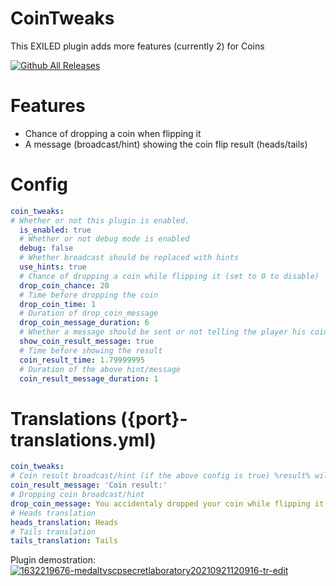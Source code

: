 # CoinTweaks

This EXILED plugin adds more features (currently 2) for Coins

[![Github All Releases](https://img.shields.io/github/downloads/GabiRP/CoinTweaks/total?color=red&style=for-the-badge)]()

# Features
* Chance of dropping a coin when flipping it
* A message (broadcast/hint) showing the coin flip result (heads/tails)

# Config
```yml
coin_tweaks:
# Whether or not this plugin is enabled.
  is_enabled: true
  # Whether or not debug mode is enabled
  debug: false
  # Whether broadcast should be replaced with hints
  use_hints: true
  # Chance of dropping a coin while flipping it (set to 0 to disable)
  drop_coin_chance: 20
  # Time before dropping the coin
  drop_coin_time: 1
  # Duration of drop_coin_message
  drop_coin_message_duration: 6
  # Whether a message should be sent or not telling the player his coin flip result (head/tails)
  show_coin_result_message: true
  # Time before showing the result
  coin_result_time: 1.79999995
  # Duration of the above hint/message
  coin_result_message_duration: 1
  ```
  # Translations ({port}-translations.yml)
  ```yml
coin_tweaks:
# Coin result broadcast/hint (if the above config is true) %result% will be replaced with the flip result
  coin_result_message: 'Coin result:'
  # Dropping coin broadcast/hint
  drop_coin_message: You accidentaly dropped your coin while flipping it
  # Heads translation
  heads_translation: Heads
  # Tails translation
  tails_translation: Tails
  ```
  
  Plugin demostration:
  [![1632219676-medaltvscpsecretlaboratory20210921120916-tr-edit](https://user-images.githubusercontent.com/57387907/134155458-dd27432e-db40-4b19-8b34-6211349a3e54.gif)](https://medal.tv/clips/65556491/d1337p5lbhT1)

